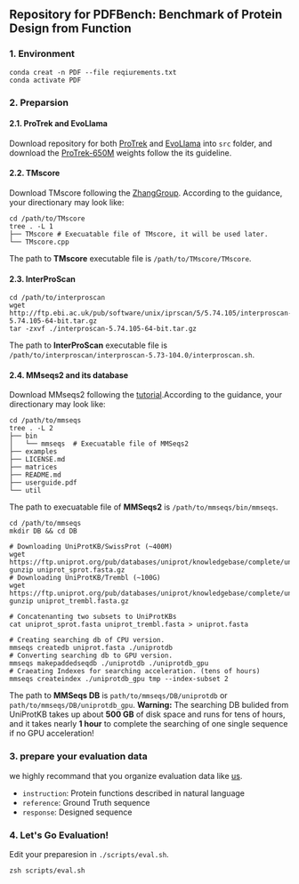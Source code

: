 ## Repository for PDFBench: Benchmark of Protein Design from Function
### 1. Environment
```shell
conda creat -n PDF --file reqiurements.txt
conda activate PDF
```
### 2. Preparsion
#### 2.1. ProTrek and EvoLlama
Download repository for both [ProTrek](https://github.com/westlake-repl/ProTrek) and [EvoLlama](https://github.com/sornkL/EvoLlama) into `src` folder, and download the [ProTrek-650M](https://huggingface.co/westlake-repl/ProTrek_650M_UniRef50) weights follow the its guideline.
#### 2.2. TMscore
Download TMscore following the [ZhangGroup](https://zhanggroup.org/TM-score/). According to the guidance, your directionary may look like:
```shell
cd /path/to/TMscore
tree . -L 1
├── TMscore # Execuatable file of TMscore, it will be used later.
└── TMscore.cpp
```
The path to **TMscore** executable file is `/path/to/TMscore/TMscore`. 

#### 2.3. InterProScan
```shell
cd /path/to/interproscan
wget http://ftp.ebi.ac.uk/pub/software/unix/iprscan/5/5.74.105/interproscan-5.74.105-64-bit.tar.gz
tar -zxvf ./interproscan-5.74.105-64-bit.tar.gz
```
The path to **InterProScan** executable file is `/path/to/interproscan/interproscan-5.73-104.0/interproscan.sh`. 

#### 2.4. MMseqs2 and its database
Download MMseqs2 following the [tutorial](https://github.com/soedinglab/MMseqs2).According to the guidance, your directionary may look like:
```shell
cd /path/to/mmseqs
tree . -L 2
├── bin
│   └── mmseqs  # Execuatable file of MMSeqs2
├── examples
├── LICENSE.md
├── matrices
├── README.md
├── userguide.pdf
└── util
```
The path to execuatable file of **MMSeqs2** is `/path/to/mmseqs/bin/mmseqs`.
```shell
cd /path/to/mmseqs
mkdir DB && cd DB

# Downloading UniProtKB/SwissProt (~400M)
wget https://ftp.uniprot.org/pub/databases/uniprot/knowledgebase/complete/uniprot_sprot.fasta.gz
gunzip uniprot_sprot.fasta.gz
# Downloading UniProtKB/Trembl (~100G)
wget https://ftp.uniprot.org/pub/databases/uniprot/knowledgebase/complete/uniprot_trembl.fasta.gz
gunzip uniprot_trembl.fasta.gz

# Concatenanting two subsets to UniProtKBs
cat uniprot_sprot.fasta uniprot_trembl.fasta > uniprot.fasta

# Creating searching db of CPU version.
mmseqs createdb uniprot.fasta ./uniprotdb
# Converting searching db to GPU version.
mmseqs makepaddedseqdb ./uniprotdb ./uniprotdb_gpu
# Craeating Indexes for searching acceleration. (tens of hours)
mmseqs createindex ./uniprotdb_gpu tmp --index-subset 2
```
The path to **MMSeqs DB** is `path/to/mmseqs/DB/uniprotdb` or `path/to/mmseqs/DB/uniprotdb_gpu`.
**Warning:** The searching DB bulided from UniProtKB takes up about **500 GB** of disk space and runs for tens of hours, and it takes nearly **1 hour** to complete the searching of one single sequence if no GPU acceleration!

### 3. prepare your evaluation data
we highly recommand that you organize evaluation data like [us](./example/data/example_data.json).
- `instruction`: Protein functions described in natural language
- `reference`: Ground Truth sequence
- `response`: Designed sequence
### 4. Let's Go Evaluation!
Edit your preparesion in `./scripts/eval.sh`.
```shell
zsh scripts/eval.sh
```
